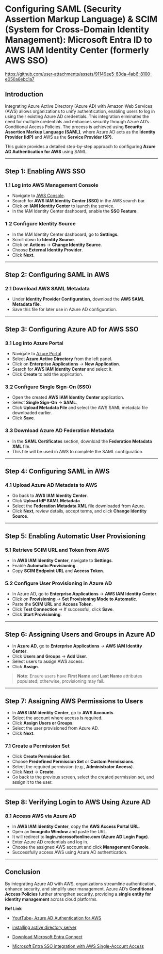<!-- # **Seamless AWS Authentication with Azure AD: A Step-by-Step Integration Guide** -->
# **Configuring SAML (Security Assertion Markup Language) & SCIM (System for Cross-Domain Identity Management): Microsoft Entra ID to AWS IAM Identity Center (formerly AWS SSO)**

https://github.com/user-attachments/assets/91149ee5-83da-4ab6-8100-e050a6ebc1a7

## **Introduction**
Integrating Azure Active Directory (Azure AD) with Amazon Web Services (AWS) allows organizations to unify authentication, enabling users to log in using their existing Azure AD credentials. This integration eliminates the need for multiple credentials and enhances security through Azure AD’s Conditional Access Policies. The process is achieved using **Security Assertion Markup Language (SAML)**, where Azure AD acts as the **Identity Provider (IdP)** and AWS as the **Service Provider (SP)**.

This guide provides a detailed step-by-step approach to configuring **Azure AD Authentication for AWS** using SAML.

---
## **Step 1: Enabling AWS SSO**
### **1.1 Log into AWS Management Console**
- Navigate to [AWS Console](https://aws.amazon.com/console/).
- Search for **AWS IAM Identity Center (SSO)** in the AWS search bar.
- Click on **IAM Identity Center** to launch the service.
- In the IAM Identity Center dashboard, enable the **SSO Feature**.

### **1.2 Configure Identity Source**
- In the IAM Identity Center dashboard, go to **Settings**.
- Scroll down to **Identity Source**.
- Click on **Actions** → **Change Identity Source**.
- Choose **External Identity Provider**.
- Click **Next**.

---
## **Step 2: Configuring SAML in AWS**
### **2.1 Download AWS SAML Metadata**
- Under **Identity Provider Configuration**, download the **AWS SAML Metadata file**.
- Save this file for later use in Azure AD configuration.

---
## **Step 3: Configuring Azure AD for AWS SSO**
### **3.1 Log into Azure Portal**
- Navigate to [Azure Portal](https://portal.azure.com/).
- Select **Azure Active Directory** from the left panel.
- Click on **Enterprise Applications** → **New Application**.
- Search for **AWS IAM Identity Center** and select it.
- Click **Create** to add the application.

### **3.2 Configure Single Sign-On (SSO)**
- Open the created **AWS IAM Identity Center** application.
- Select **Single Sign-On** → **SAML**.
- Click **Upload Metadata File** and select the AWS SAML metadata file downloaded earlier.
- Click **Save**.

### **3.3 Download Azure AD Federation Metadata**
- In the **SAML Certificates** section, download the **Federation Metadata XML** file.
- This file will be used in AWS to complete the SAML configuration.

---
## **Step 4: Configuring SAML in AWS**
### **4.1 Upload Azure AD Metadata to AWS**
- Go back to **AWS IAM Identity Center**.
- Click **Upload IdP SAML Metadata**.
- Select the **Federation Metadata XML** file downloaded from Azure.
- Click **Next**, review details, accept terms, and click **Change Identity Source**.

---
## **Step 5: Enabling Automatic User Provisioning**
### **5.1 Retrieve SCIM URL and Token from AWS**
- In **AWS IAM Identity Center**, navigate to **Settings**.
- Enable **Automatic Provisioning**.
- Copy **SCIM Endpoint URL** and **Access Token**.

### **5.2 Configure User Provisioning in Azure AD**
- In Azure AD, go to **Enterprise Applications** → **AWS IAM Identity Center**.
- Click on **Provisioning** → **Set Provisioning Mode to Automatic**.
- Paste the **SCIM URL** and **Access Token**.
- Click **Test Connection** → If successful, click **Save**.
- Click **Start Provisioning**.

---
## **Step 6: Assigning Users and Groups in Azure AD**
- In **Azure AD**, go to **Enterprise Applications** → **AWS IAM Identity Center**.
- Click **Users and Groups** → **Add User**.
- Select users to assign AWS access.
- Click **Assign**.

> **Note:** Ensure users have **First Name** and **Last Name** attributes populated; otherwise, provisioning may fail.

---
## **Step 7: Assigning AWS Permissions to Users**
- In **AWS IAM Identity Center**, go to **AWS Accounts**.
- Select the account where access is required.
- Click **Assign Users or Groups**.
- Select the user provisioned from Azure AD.
- Click **Next**.

### **7.1 Create a Permission Set**
- Click **Create Permission Set**.
- Choose **Predefined Permission Set** or **Custom Permissions**.
- Select the required permission (e.g., **Administrator Access**).
- Click **Next** → **Create**.
- Go back to the previous screen, select the created permission set, and assign it to the user.

---
## **Step 8: Verifying Login to AWS Using Azure AD**
### **8.1 Access AWS via Azure AD**
- In **AWS IAM Identity Center**, copy the **AWS Access Portal URL**.
- Open an **Incognito Window** and paste the URL.
- It will redirect to **login.microsoftonline.com (Azure AD Login Page)**.
- Enter Azure AD credentials and log in.
- Choose the assigned AWS account and click **Management Console**.
- Successfully access AWS using Azure AD authentication.

---
## **Conclusion**
By integrating Azure AD with AWS, organizations streamline authentication, enhance security, and simplify user management. Azure AD’s **Conditional Access Policies** further strengthen security, providing a **single entity for identity management** across cloud platforms.



**Ref Link**

- [YoutTube- Azure AD Authentication for AWS](https://www.youtube.com/watch?v=R-07SaS1Gig)
- [installing active directory server](https://www.readandexecute.com/how-to/server-2016/active-directory/)

- [Download Microsoft Entra Connect](https://www.microsoft.com/en-us/download/details.aspx?id=47594)
- [Microsoft Entra SSO integration with AWS Single-Account Access](https://learn.microsoft.com/en-us/entra/identity/saas-apps/amazon-web-service-tutorial)